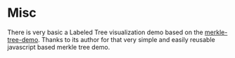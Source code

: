 # Misc

There is very basic a Labeled Tree visualization demo based on the [merkle-tree-demo](https://github.com/prathamudeshmukh/merkle-tree-demo/tree/master). Thanks to its author for that very simple and easily reusable javascript based merkle tree demo.
